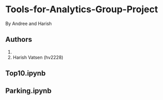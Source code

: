 # Tools-for-Analytics-Group-Project
By Andree and Harish

Authors
-------------------
1. 
2. Harish Vatsen (hv2228)



Top10.ipynb
-----------------------


Parking.ipynb
-----------------------
